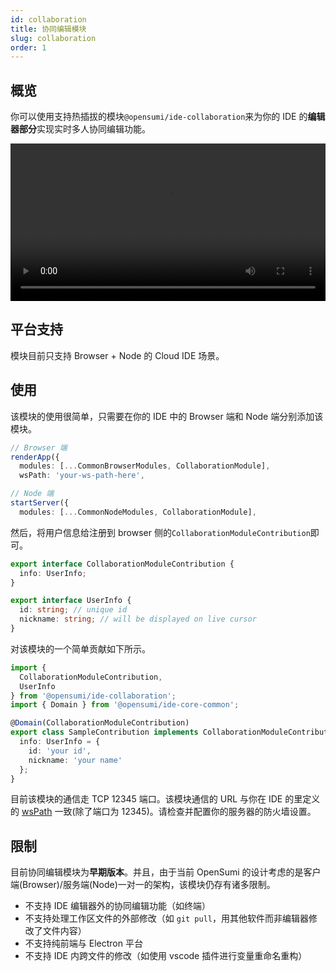 ```yaml
---
id: collaboration
title: 协同编辑模块
slug: collaboration
order: 1
---
```


## 概览

你可以使用支持热插拔的模块`@opensumi/ide-collaboration`来为你的 IDE 的**编辑器部分**实现实时多人协同编辑功能。

<video controls autoplay loop style="width:100%">
    <source src="https://gw.alipayobjects.com/os/antfincdn/BhOIHyo%26E/co-editing-example.mp4" type="video/mp4">
</video>

## 平台支持

模块目前只支持 Browser + Node 的 Cloud IDE 场景。

## 使用

该模块的使用很简单，只需要在你的 IDE 中的 Browser 端和 Node 端分别添加该模块。

```typescript
// Browser 端
renderApp({
  modules: [...CommonBrowserModules, CollaborationModule],
  wsPath: 'your-ws-path-here',

// Node 端
startServer({
  modules: [...CommonNodeModules, CollaborationModule],
```

然后，将用户信息给注册到 browser 侧的`CollaborationModuleContribution`即可。

```typescript
export interface CollaborationModuleContribution {
  info: UserInfo;
}

export interface UserInfo {
  id: string; // unique id
  nickname: string; // will be displayed on live cursor
}
```

对该模块的一个简单贡献如下所示。

```typescript
import {
  CollaborationModuleContribution,
  UserInfo
} from '@opensumi/ide-collaboration';
import { Domain } from '@opensumi/ide-core-common';

@Domain(CollaborationModuleContribution)
export class SampleContribution implements CollaborationModuleContribution {
  info: UserInfo = {
    id: 'your id',
    nickname: 'your name'
  };
}
```

目前该模块的通信走 TCP 12345 端口。该模块通信的 URL 与你在 IDE 的里定义的 [wsPath](https://github.com/opensumi/core/blob/5511c0c2f625f814100271c405f96861cde8643b/packages/core-browser/src/react-providers/config-provider.tsx#L81) 一致(除了端口为 12345)。请检查并配置你的服务器的防火墙设置。

## 限制

目前协同编辑模块为**早期版本**。并且，由于当前 OpenSumi 的设计考虑的是客户端(Browser)/服务端(Node)一对一的架构，该模块仍存有诸多限制。

- 不支持 IDE 编辑器外的协同编辑功能（如终端）
- 不支持处理工作区文件的外部修改（如 `git pull`，用其他软件而非编辑器修改了文件内容）
- 不支持纯前端与 Electron 平台
- 不支持 IDE 内跨文件的修改（如使用 vscode 插件进行变量重命名重构）
